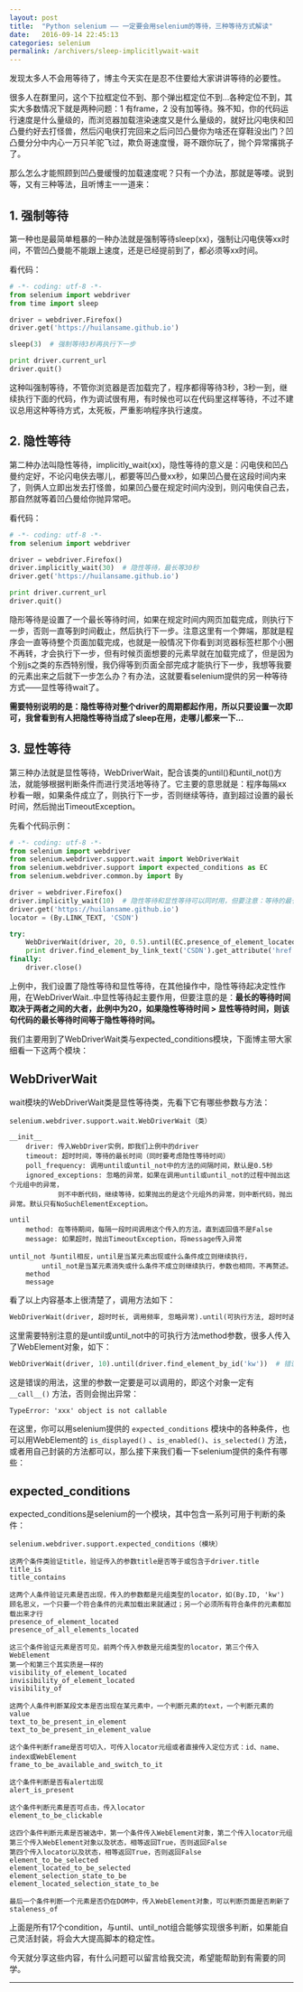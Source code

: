 ```yaml
---
layout: post
title:  "Python selenium —— 一定要会用selenium的等待，三种等待方式解读"
date:   2016-09-14 22:45:13
categories: selenium
permalink: /archivers/sleep-implicitlywait-wait
---
```


发现太多人不会用等待了，博主今天实在是忍不住要给大家讲讲等待的必要性。

很多人在群里问，这个下拉框定位不到、那个弹出框定位不到...各种定位不到，其实大多数情况下就是两种问题：1 有frame，2 没有加等待。殊不知，你的代码运行速度是什么量级的，而浏览器加载渲染速度又是什么量级的，就好比闪电侠和凹凸曼约好去打怪兽，然后闪电侠打完回来之后问凹凸曼你为啥还在穿鞋没出门？凹凸曼分分中内心一万只羊驼飞过，欺负哥速度慢，哥不跟你玩了，抛个异常撂挑子了。


那么怎么才能照顾到凹凸曼缓慢的加载速度呢？只有一个办法，那就是等喽。说到等，又有三种等法，且听博主一一道来：

## **1. 强制等待**

第一种也是最简单粗暴的一种办法就是强制等待sleep(xx)，强制让闪电侠等xx时间，不管凹凸曼能不能跟上速度，还是已经提前到了，都必须等xx时间。

看代码：

```python
# -*- coding: utf-8 -*-
from selenium import webdriver
from time import sleep

driver = webdriver.Firefox()
driver.get('https://huilansame.github.io')

sleep(3)  # 强制等待3秒再执行下一步

print driver.current_url
driver.quit()
```

这种叫强制等待，不管你浏览器是否加载完了，程序都得等待3秒，3秒一到，继续执行下面的代码，作为调试很有用，有时候也可以在代码里这样等待，不过不建议总用这种等待方式，太死板，严重影响程序执行速度。

## **2. 隐性等待**

第二种办法叫隐性等待，implicitly_wait(xx)，隐性等待的意义是：闪电侠和凹凸曼约定好，不论闪电侠去哪儿，都要等凹凸曼xx秒，如果凹凸曼在这段时间内来了，则俩人立即出发去打怪兽，如果凹凸曼在规定时间内没到，则闪电侠自己去，那自然就等着凹凸曼给你抛异常吧。

看代码：

```python
# -*- coding: utf-8 -*-
from selenium import webdriver

driver = webdriver.Firefox()
driver.implicitly_wait(30)  # 隐性等待，最长等30秒
driver.get('https://huilansame.github.io')

print driver.current_url
driver.quit()
```

隐形等待是设置了一个最长等待时间，如果在规定时间内网页加载完成，则执行下一步，否则一直等到时间截止，然后执行下一步。注意这里有一个弊端，那就是程序会一直等待整个页面加载完成，也就是一般情况下你看到浏览器标签栏那个小圈不再转，才会执行下一步，但有时候页面想要的元素早就在加载完成了，但是因为个别js之类的东西特别慢，我仍得等到页面全部完成才能执行下一步，我想等我要的元素出来之后就下一步怎么办？有办法，这就要看selenium提供的另一种等待方式——显性等待wait了。

**需要特别说明的是：隐性等待对整个driver的周期都起作用，所以只要设置一次即可，我曾看到有人把隐性等待当成了sleep在用，走哪儿都来一下...**

## **3. 显性等待**

第三种办法就是显性等待，WebDriverWait，配合该类的until()和until_not()方法，就能够根据判断条件而进行灵活地等待了。它主要的意思就是：程序每隔xx秒看一眼，如果条件成立了，则执行下一步，否则继续等待，直到超过设置的最长时间，然后抛出TimeoutException。

先看个代码示例：

```python
# -*- coding: utf-8 -*-
from selenium import webdriver
from selenium.webdriver.support.wait import WebDriverWait
from selenium.webdriver.support import expected_conditions as EC
from selenium.webdriver.common.by import By

driver = webdriver.Firefox()
driver.implicitly_wait(10)  # 隐性等待和显性等待可以同时用，但要注意：等待的最长时间取两者之中的大者
driver.get('https://huilansame.github.io')
locator = (By.LINK_TEXT, 'CSDN')

try:
    WebDriverWait(driver, 20, 0.5).until(EC.presence_of_element_located(locator))
    print driver.find_element_by_link_text('CSDN').get_attribute('href')
finally:
    driver.close()
```

上例中，我们设置了隐性等待和显性等待，在其他操作中，隐性等待起决定性作用，在WebDriverWait..中显性等待起主要作用，但要注意的是：**最长的等待时间取决于两者之间的大者，此例中为20，如果隐性等待时间 > 显性等待时间，则该句代码的最长等待时间等于隐性等待时间。**

我们主要用到了WebDriverWait类与expected_conditions模块，下面博主带大家细看一下这两个模块：

## **WebDriverWait**

wait模块的WebDriverWait类是显性等待类，先看下它有哪些参数与方法：

```
selenium.webdriver.support.wait.WebDriverWait（类）

__init__
    driver: 传入WebDriver实例，即我们上例中的driver
    timeout: 超时时间，等待的最长时间（同时要考虑隐性等待时间）
    poll_frequency: 调用until或until_not中的方法的间隔时间，默认是0.5秒
    ignored_exceptions: 忽略的异常，如果在调用until或until_not的过程中抛出这个元组中的异常，
            则不中断代码，继续等待，如果抛出的是这个元组外的异常，则中断代码，抛出异常。默认只有NoSuchElementException。

until
    method: 在等待期间，每隔一段时间调用这个传入的方法，直到返回值不是False
    message: 如果超时，抛出TimeoutException，将message传入异常

until_not 与until相反，until是当某元素出现或什么条件成立则继续执行，
        until_not是当某元素消失或什么条件不成立则继续执行，参数也相同，不再赘述。
    method
    message
```

看了以上内容基本上很清楚了，调用方法如下：

```python
WebDriverWait(driver, 超时时长, 调用频率, 忽略异常).until(可执行方法, 超时时返回的信息)
```

这里需要特别注意的是until或until_not中的可执行方法method参数，很多人传入了WebElement对象，如下：

```python
WebDriverWait(driver, 10).until(driver.find_element_by_id('kw'))  # 错误
```

这是错误的用法，这里的参数一定要是可以调用的，即这个对象一定有 `__call__()` 方法，否则会抛出异常：

```
TypeError: 'xxx' object is not callable
```

在这里，你可以用selenium提供的 `expected_conditions` 模块中的各种条件，也可以用WebElement的 `is_displayed()` 、`is_enabled()`、`is_selected()` 方法，或者用自己封装的方法都可以，那么接下来我们看一下selenium提供的条件有哪些：

## **expected_conditions**

expected_conditions是selenium的一个模块，其中包含一系列可用于判断的条件：

```
selenium.webdriver.support.expected_conditions（模块）

这两个条件类验证title，验证传入的参数title是否等于或包含于driver.title
title_is
title_contains

这两个人条件验证元素是否出现，传入的参数都是元组类型的locator，如(By.ID, 'kw')
顾名思义，一个只要一个符合条件的元素加载出来就通过；另一个必须所有符合条件的元素都加载出来才行
presence_of_element_located
presence_of_all_elements_located

这三个条件验证元素是否可见，前两个传入参数是元组类型的locator，第三个传入WebElement
第一个和第三个其实质是一样的
visibility_of_element_located
invisibility_of_element_located
visibility_of

这两个人条件判断某段文本是否出现在某元素中，一个判断元素的text，一个判断元素的value
text_to_be_present_in_element
text_to_be_present_in_element_value

这个条件判断frame是否可切入，可传入locator元组或者直接传入定位方式：id、name、index或WebElement
frame_to_be_available_and_switch_to_it

这个条件判断是否有alert出现
alert_is_present

这个条件判断元素是否可点击，传入locator
element_to_be_clickable

这四个条件判断元素是否被选中，第一个条件传入WebElement对象，第二个传入locator元组
第三个传入WebElement对象以及状态，相等返回True，否则返回False
第四个传入locator以及状态，相等返回True，否则返回False
element_to_be_selected
element_located_to_be_selected
element_selection_state_to_be
element_located_selection_state_to_be

最后一个条件判断一个元素是否仍在DOM中，传入WebElement对象，可以判断页面是否刷新了
staleness_of
```

上面是所有17个condition，与until、until_not组合能够实现很多判断，如果能自己灵活封装，将会大大提高脚本的稳定性。


今天就分享这些内容，有什么问题可以留言给我交流，希望能帮助到有需要的同学。

****

